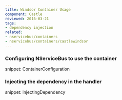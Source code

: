 ```yaml
---
title: Windsor Container Usage
component: Castle
reviewed: 2016-03-21
tags:
- dependency injection
related:
- nservicebus/containers
- nservicebus/containers/castlewindsor
---
```


### Configuring NServiceBus to use the container

snippet: ContainerConfiguration


### Injecting the dependency in the handler

snippet: InjectingDependency